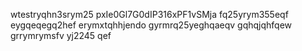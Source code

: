 wtestryqhn3srym25
pxIe0Gl7G0dIP316xPF1vSMja
fq25yrym355eqf
eygqeqegq2hef
erymxtqhhjendo
gyrmrq25yeghqaeqv
gqhqjqhfqew
grrymrymsfv
yj2245
qef
